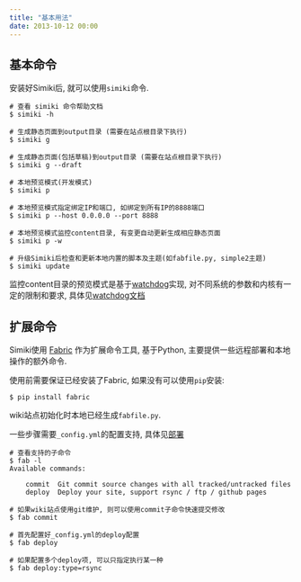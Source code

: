 ```yaml
---
title: "基本用法"
date: 2013-10-12 00:00
---
```


## 基本命令 ##

安装好Simiki后, 就可以使用`simiki`命令.

	# 查看 simiki 命令帮助文档
	$ simiki -h

	# 生成静态页面到output目录 (需要在站点根目录下执行)
	$ simiki g

	# 生成静态页面(包括草稿)到output目录 (需要在站点根目录下执行)
	$ simiki g --draft

	# 本地预览模式(开发模式)
	$ simiki p
	
	# 本地预览模式指定绑定IP和端口, 如绑定到所有IP的8888端口
	$ simiki p --host 0.0.0.0 --port 8888
	
	# 本地预览模式监控content目录, 有变更自动更新生成相应静态页面
	$ simiki p -w

    # 升级Simiki后检查和更新本地内置的脚本及主题(如fabfile.py, simple2主题)
    $ simiki update

监控content目录的预览模式是基于[watchdog](https://github.com/gorakhargosh/watchdog)实现, 对不同系统的参数和内核有一定的限制和要求, 具体见[watchdog文档](https://pythonhosted.org/watchdog/installation.html)

## 扩展命令 ##

Simiki使用 [Fabric](http://www.fabfile.org/) 作为扩展命令工具, 基于Python, 主要提供一些远程部署和本地操作的额外命令.

使用前需要保证已经安装了Fabric, 如果没有可以使用`pip`安装:

	$ pip install fabric

wiki站点初始化时本地已经生成`fabfile.py`.

一些步骤需要`_config.yml`的配置支持, 具体见[部署](/zh-docs/deploy.html)

	# 查看支持的子命令
	$ fab -l
	Available commands:

		commit  Git commit source changes with all tracked/untracked files
		deploy  Deploy your site, support rsync / ftp / github pages

	# 如果wiki站点使用git维护, 则可以使用commit子命令快速提交修改
	$ fab commit

	# 首先配置好_config.yml的deploy配置
	$ fab deploy

	# 如果配置多个deploy项, 可以只指定执行某一种
	$ fab deploy:type=rsync
